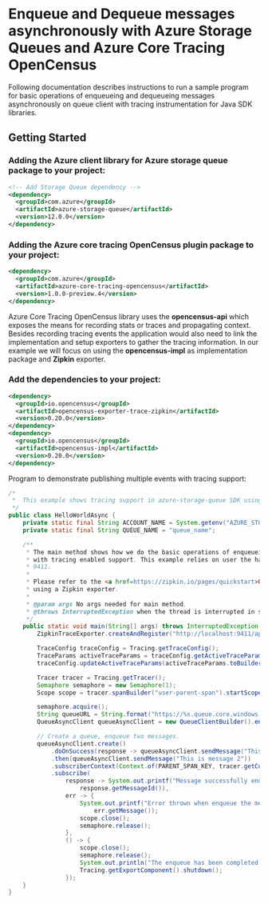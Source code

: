 # Enqueue and Dequeue messages asynchronously with Azure Storage Queues and Azure Core Tracing OpenCensus
 
Following documentation describes instructions to run a sample program for basic operations of enqueueing and dequeueing 
messages asynchronously on queue client with tracing instrumentation for Java SDK libraries.

## Getting Started

### Adding the Azure client library for Azure storage queue package to your project:
[//]: # ({x-version-update-start;com.azure:azure-storage-queue;current})
```xml
<!-- Add Storage Queue dependency -->
<dependency>
  <groupId>com.azure</groupId>
  <artifactId>azure-storage-queue</artifactId>
  <version>12.0.0</version>
</dependency>
```
[//]: # ({x-version-update-end})

### Adding the Azure core tracing OpenCensus plugin package to your project:
[//]: # ({x-version-update-start;com.azure:azure-core-tracing-opencensus;current})
```xml
<dependency>
  <groupId>com.azure</groupId>
  <artifactId>azure-core-tracing-opencensus</artifactId>
  <version>1.0.0-preview.4</version>
</dependency>
```
[//]: # ({x-version-update-end})

Azure Core Tracing OpenCensus library uses the **opencensus-api** which exposes the means for recording stats or traces and propagating context. Besides recording tracing events the application would also need to link the implementation and setup exporters to gather the tracing information.
In our example we will focus on using the  **opencensus-impl** as implementation package and  **Zipkin** exporter.

### Add the dependencies to your project:

```xml
<dependency>
  <groupId>io.opencensus</groupId>
  <artifactId>opencensus-exporter-trace-zipkin</artifactId>
  <version>0.20.0</version>
</dependency>
<dependency>
  <groupId>io.opencensus</groupId>
  <artifactId>opencensus-impl</artifactId>
  <version>0.20.0</version>
</dependency>
```

Program to demonstrate publishing multiple events with tracing support:
```java
/*
 *  This example shows tracing support in azure-storage-queue SDK using azure-core-tracing plugin package.
 */
public class HelloWorldAsync {
    private static final String ACCOUNT_NAME = System.getenv("AZURE_STORAGE_ACCOUNT_NAME");
    private static final String QUEUE_NAME = "queue_name";

    /**
     * The main method shows how we do the basic operations of enqueueing and dequeueing messages on async queue client
     * with tracing enabled support. This example relies on user the having started a Zipkin exporter localhost on port
     * 9411.
     *
     * Please refer to the <a href=https://zipkin.io/pages/quickstart>Quickstart Zipkin</a> for more documentation on
     * using a Zipkin exporter.
     *
     * @param args No args needed for main method.
     * @throws InterruptedException when the thread is interrupted in sleep mode.
     */
    public static void main(String[] args) throws InterruptedException {
        ZipkinTraceExporter.createAndRegister("http://localhost:9411/api/v2/spans", "tracing-to-zipkin-service");

        TraceConfig traceConfig = Tracing.getTraceConfig();
        TraceParams activeTraceParams = traceConfig.getActiveTraceParams();
        traceConfig.updateActiveTraceParams(activeTraceParams.toBuilder().setSampler(Samplers.alwaysSample()).build());

        Tracer tracer = Tracing.getTracer();
        Semaphore semaphore = new Semaphore(1);
        Scope scope = tracer.spanBuilder("user-parent-span").startScopedSpan();

        semaphore.acquire();
        String queueURL = String.format("https://%s.queue.core.windows.net/%s%s", ACCOUNT_NAME, QUEUE_NAME, "<GENERATED_SAS_TOKEN>");
        QueueAsyncClient queueAsyncClient = new QueueClientBuilder().endpoint(queueURL).buildAsyncClient();

        // Create a queue, enqueue two messages.
        queueAsyncClient.create()
            .doOnSuccess(response -> queueAsyncClient.sendMessage("This is message 1"))
            .then(queueAsyncClient.sendMessage("This is message 2"))
            .subscriberContext(Context.of(PARENT_SPAN_KEY, tracer.getCurrentSpan()))
            .subscribe(
                response -> System.out.printf("Message successfully enqueued by queueAsyncClient. Message id: %s%n",
                    response.getMessageId()),
                err -> {
                    System.out.printf("Error thrown when enqueue the message. Error message: %s%n",
                        err.getMessage());
                    scope.close();
                    semaphore.release();
                },
                () -> {
                    scope.close();
                    semaphore.release();
                    System.out.println("The enqueue has been completed.");
                    Tracing.getExportComponent().shutdown();
                });
    }
}
```
